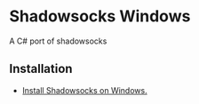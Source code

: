 # Shadowsocks Windows

A C# port of shadowsocks

## Installation

- [Install Shadowsocks on Windows.](https://www.libexplainer.com/shadowsocks/shadowsocks-windows/shadowsocks-windows_installation.html#windows)
